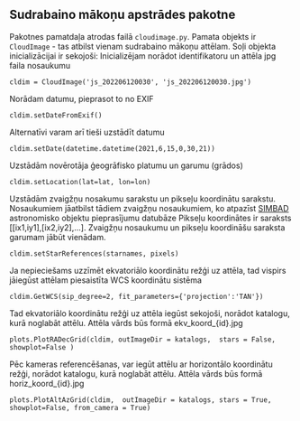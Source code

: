 ## Sudrabaino mākoņu apstrādes pakotne  
Pakotnes pamatdaļa atrodas failā ```cloudimage.py```. Pamata objekts ir ```CloudImage``` - tas atbilst vienam sudrabaino mākoņu attēlam.
Soļi objekta inicializācijai ir sekojoši:
Inicializējam norādot identifikatoru un attēla jpg faila nosaukumu
```
cldim = CloudImage('js_202206120030', 'js_202206120030.jpg')
```
Norādam datumu, pieprasot to no EXIF
```
cldim.setDateFromExif()
```
Alternatīvi varam arī tieši uzstādīt datumu
```
cldim.setDate(datetime.datetime(2021,6,15,0,30,21))
```
Uzstādām novērotāja ģeogrāfisko platumu un garumu (grādos)
```
cldim.setLocation(lat=lat, lon=lon)
```
Uzstādām zvaigžņu nosakumu sarakstu un pikseļu koordinātu sarakstu. Nosaukumiem jāatbilst tādiem zvaigžņu nosaukumiem, ko atpazīst [SIMBAD](http://cds.u-strasbg.fr/cgi-bin/Sesame) astronomisko objektu pieprasījumu datubāze Pikseļu koordinātes ir saraksts [[ix1,iy1],[ix2,iy2],...]. Zvaigžņu nosaukumu un pikseļu koordināšu saraksta garumam jābūt vienādam.
```
cldim.setStarReferences(starnames, pixels)
```
Ja nepieciešams uzzīmēt ekvatoriālo koordinātu režģi uz attēla, tad vispirs jāiegūst attēlam piesaistīta WCS koordinātu sistēma
```
cldim.GetWCS(sip_degree=2, fit_parameters={'projection':'TAN'})
```
Tad ekvatoriālo koordinātu režģi uz attēla iegūst sekojoši, norādot katalogu, kurā noglabāt attēlu. Attēla vārds būs formā ekv_koord_{id}.jpg
```
plots.PlotRADecGrid(cldim, outImageDir = katalogs,  stars = False, showplot=False )
```
Pēc kameras referencēšanas, var iegūt attēlu ar horizontālo koordinātu režģi, norādot katalogu, kurā noglabāt attēlu. Attēla vārds būs formā horiz_koord_{id}.jpg
```
plots.PlotAltAzGrid(cldim,  outImageDir = katalogs, stars = True, showplot=False, from_camera = True)
```

